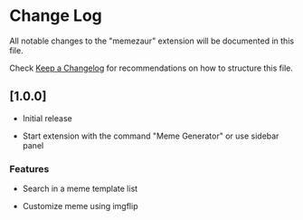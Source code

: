 # Change Log

All notable changes to the "memezaur" extension will be documented in this file.

Check [Keep a Changelog](http://keepachangelog.com/) for recommendations on how to structure this file.

## [1.0.0]

- Initial release

- Start extension with the command "Meme Generator" or use sidebar panel
### Features

- Search in a meme template list

- Customize meme using imgflip